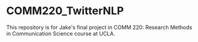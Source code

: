 # COMM220_TwitterNLP
This repository is for Jake's final project in COMM 220: Research Methods in Communication Science course at UCLA.
